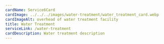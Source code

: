 ```yaml
---
cardName: Service6Card
cardImage: ../../../images/water-treatment/water_treatment_card.webp
cardImageAlt: overhead of water treatment facility
title: Water Treatment
serviceLink: /water-treatment
cardDescription: Water treatment description
---
```

